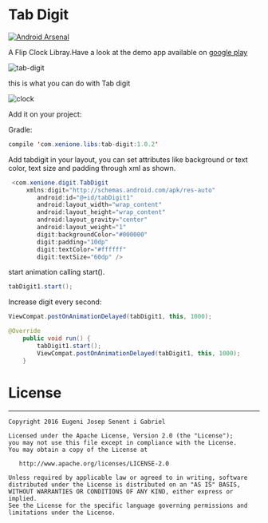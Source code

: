# Tab Digit

[![Android Arsenal](https://img.shields.io/badge/Android%20Arsenal-Tab%20digit-brightgreen.svg?style=flat)](http://android-arsenal.com/details/1/4786)

A Flip Clock Libray.Have a look at the demo app available on [google play](https://play.google.com/store/apps/details?id=com.xenione.libs.digit)

![tab-digit](https://cloud.githubusercontent.com/assets/4138527/20869273/258ed640-ba6f-11e6-892c-a5986896134c.gif)

this is what you can do with Tab digit

![clock](https://cloud.githubusercontent.com/assets/4138527/20869514/f503a208-ba73-11e6-800b-802d493e1a86.gif)


Add it on your project:

Gradle:
```java 
compile 'com.xenione.libs:tab-digit:1.0.2'
```

Add tabdigit in your layout, you can set attributes like background or text color, text size and padding through xml as shown.

```java 
 <com.xenione.digit.TabDigit
     xmlns:digit="http://schemas.android.com/apk/res-auto"
        android:id="@+id/tabDigit1"
        android:layout_width="wrap_content"
        android:layout_height="wrap_content"
        android:layout_gravity="center"
        android:layout_weight="1"
        digit:backgroundColor="#000000"
        digit:padding="10dp"
        digit:textColor="#ffffff"
        digit:textSize="60dp" />
  ```      

start animation calling start().

```java 
tabDigit1.start();
  ```  
Increase digit every second:

```java 
ViewCompat.postOnAnimationDelayed(tabDigit1, this, 1000);

@Override
    public void run() {
        tabDigit1.start();
        ViewCompat.postOnAnimationDelayed(tabDigit1, this, 1000);
    }
  ```  

# License
-------
    Copyright 2016 Eugeni Josep Senent i Gabriel

    Licensed under the Apache License, Version 2.0 (the "License");
    you may not use this file except in compliance with the License.
    You may obtain a copy of the License at

       http://www.apache.org/licenses/LICENSE-2.0

    Unless required by applicable law or agreed to in writing, software
    distributed under the License is distributed on an "AS IS" BASIS,
    WITHOUT WARRANTIES OR CONDITIONS OF ANY KIND, either express or implied.
    See the License for the specific language governing permissions and
    limitations under the License.
